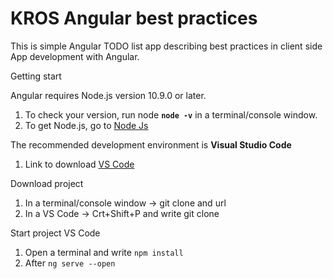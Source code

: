 # KROS Angular best practices

This is simple Angular TODO list app describing best practices in client side App development with Angular.

Getting start

Angular requires Node.js version 10.9.0 or later.
   1. To check your version, run node **`node -v`** in a terminal/console window.
   1. To get Node.js, go to [Node Js](https://nodejs.org/en/)


The recommended development environment is **Visual Studio Code**
   1. Link to download [VS Code](https://code.visualstudio.com/)

Download project
   1. In a terminal/console window -> git clone and url
   1. In a VS Code -> Crt+Shift+P and write git clone

Start project VS Code
  1. Open a terminal and write `npm install`
  1. After `ng serve --open`
